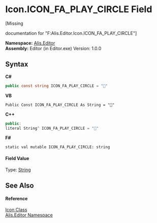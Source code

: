 # Icon.ICON_FA_PLAY_CIRCLE Field
 

\[Missing <summary> documentation for "F:Alis.Editor.Icon.ICON_FA_PLAY_CIRCLE"\]

**Namespace:**&nbsp;<a href="b150ade4-39de-a232-5f06-d3cdc1b2c538">Alis.Editor</a><br />**Assembly:**&nbsp;Editor (in Editor.exe) Version: 1.0.0

## Syntax

**C#**<br />
``` C#
public const string ICON_FA_PLAY_CIRCLE = ""
```

**VB**<br />
``` VB
Public Const ICON_FA_PLAY_CIRCLE As String = ""
```

**C++**<br />
``` C++
public:
literal String^ ICON_FA_PLAY_CIRCLE = ""
```

**F#**<br />
``` F#
static val mutable ICON_FA_PLAY_CIRCLE: string
```


#### Field Value
Type: <a href="https://docs.microsoft.com/dotnet/api/system.string" target="_blank">String</a>

## See Also


#### Reference
<a href="cc0f883c-67f8-f772-c6d7-a60b129f22a7">Icon Class</a><br /><a href="b150ade4-39de-a232-5f06-d3cdc1b2c538">Alis.Editor Namespace</a><br />
